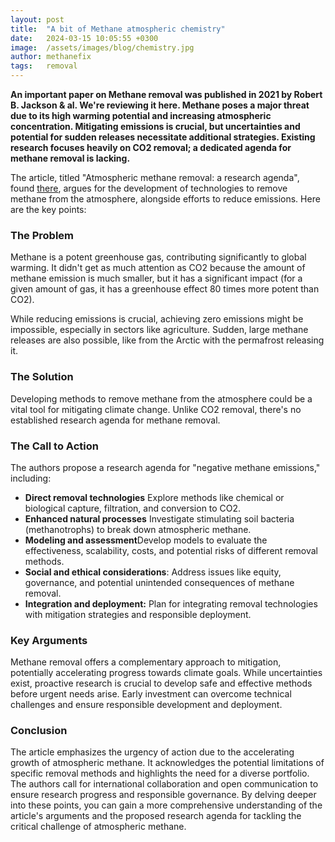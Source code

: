 ```yaml
---
layout: post
title:  "A bit of Methane atmospheric chemistry"
date:   2024-03-15 10:05:55 +0300
image:  /assets/images/blog/chemistry.jpg
author: methanefix
tags:   removal
---
```


**An important paper on Methane removal was published in 2021 by Robert B. Jackson & al. We're reviewing it here. Methane poses a major threat due to its high warming potential and increasing atmospheric concentration. Mitigating emissions is crucial, but uncertainties and potential for sudden releases necessitate additional strategies. Existing research focuses heavily on CO2 removal; a dedicated agenda for methane removal is lacking.**

The article, titled "Atmospheric methane removal: a research agenda", found [there](https://royalsocietypublishing.org/doi/10.1098/rsta.2020.0454), argues for the development of technologies to remove methane from the atmosphere, alongside efforts to reduce emissions. Here are the key points:

### The Problem

Methane is a potent greenhouse gas, contributing significantly to global warming. It didn't get as much attention as CO2 because the amount of methane emission is much smaller, but it has a significant impact (for a given amount of gas, it has a greenhouse effect 80 times more potent than CO2).

While reducing emissions is crucial, achieving zero emissions might be impossible, especially in sectors like agriculture.
Sudden, large methane releases are also possible, like from the Arctic with the permafrost releasing it.

### The Solution

Developing methods to remove methane from the atmosphere could be a vital tool for mitigating climate change.
Unlike CO2 removal, there's no established research agenda for methane removal.

### The Call to Action

The authors propose a research agenda for "negative methane emissions," including:
- **Direct removal technologies** Explore methods like chemical or biological capture, filtration, and conversion to CO2.
- **Enhanced natural processes** Investigate stimulating soil bacteria (methanotrophs) to break down atmospheric methane.
- **Modeling and assessment**Develop models to evaluate the effectiveness, scalability, costs, and potential risks of different removal methods.
- **Social and ethical considerations**: Address issues like equity, governance, and potential unintended consequences of methane removal.
- **Integration and deployment:** Plan for integrating removal technologies with mitigation strategies and responsible deployment.

### Key Arguments

Methane removal offers a complementary approach to mitigation, potentially accelerating progress towards climate goals.
While uncertainties exist, proactive research is crucial to develop safe and effective methods before urgent needs arise.
Early investment can overcome technical challenges and ensure responsible development and deployment.

### Conclusion

The article emphasizes the urgency of action due to the accelerating growth of atmospheric methane.
It acknowledges the potential limitations of specific removal methods and highlights the need for a diverse portfolio.
The authors call for international collaboration and open communication to ensure research progress and responsible governance.
By delving deeper into these points, you can gain a more comprehensive understanding of the article's arguments and the proposed research agenda for tackling the critical challenge of atmospheric methane.
